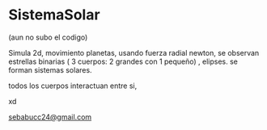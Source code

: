 # SistemaSolar 
(aun no subo el codigo) 

Simula 2d, movimiento planetas, usando fuerza radial newton, 
se observan estrellas binarias ( 3 cuerpos: 2 grandes con 1 pequeño) 
, elipses. 
se forman sistemas solares. 

todos los cuerpos interactuan entre si, 

xd

sebabucc24@gmail.com



